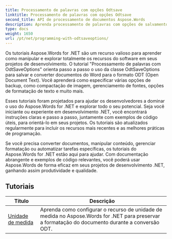 ```yaml
---
title: Processamento de palavras com opções Odtsave
linktitle: Processamento de palavras com opções Odtsave
second_title: API de processamento de documentos Aspose.Words
description: Aprenda processamento de palavras com opções de salvamento ODT em Aspose.Words for .NET. Tutoriais detalhados com código de exemplo para salvar documentos do Word no formato ODT.
type: docs
weight: 1650
url: /pt/net/programming-with-odtsaveoptions/
---
```

Os tutoriais Aspose.Words for .NET são um recurso valioso para aprender como manipular e explorar totalmente os recursos do software em seus projetos de desenvolvimento. O tutorial "Processamento de palavras com OdtSaveOptions" orienta passo a passo o uso da classe OdtSaveOptions para salvar e converter documentos do Word para o formato ODT (Open Document Text). Você aprenderá como especificar várias opções de backup, como compactação de imagem, gerenciamento de fontes, opções de formatação de texto e muito mais.

Esses tutoriais foram projetados para ajudar os desenvolvedores a dominar o uso do Aspose.Words for .NET e explorar todo o seu potencial. Seja você iniciante ou experiente em desenvolvimento .NET, você encontrará instruções claras e passo a passo, juntamente com exemplos de código úteis, para orientá-lo em seus projetos. Os tutoriais são atualizados regularmente para incluir os recursos mais recentes e as melhores práticas de programação.

Se você precisa converter documentos, manipular conteúdo, gerenciar formatação ou automatizar tarefas específicas, os tutoriais do Aspose.Words for .NET estão aqui para ajudar. Com documentação abrangente e exemplos de código relevantes, você poderá usar Aspose.Words de forma eficaz em seus projetos de desenvolvimento .NET, ganhando assim produtividade e qualidade.

 ## Tutoriais
| Título | Descrição |
| --- | --- |
| [Unidade de medida](./measure-unit/) | Aprenda como configurar o recurso de unidade de medida no Aspose.Words for .NET para preservar a formatação do documento durante a conversão ODT. |